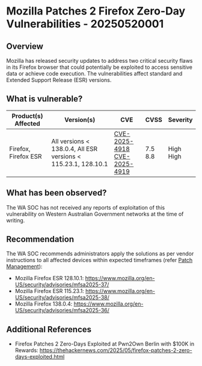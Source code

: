 # Mozilla Patches 2 Firefox Zero-Day Vulnerabilities - 20250520001

## Overview

Mozilla has released security updates to address two critical security flaws in its Firefox browser that could potentially be exploited to access sensitive data or achieve code execution. The vulnerabilities affect standard and Extended Support Release (ESR) versions.

## What is vulnerable?

| Product(s) Affected | Version(s) | CVE                                                                                                                                      | CVSS         | Severity                                                       |
| ------------------- | ---------- | ---------------------------------------------------------------------------------------------------------------------------------------- | ------------ | -------------------------------------------------------------- |
| Firefox, Firefox ESR   | All versions < 138.0.4, All ESR versions < 115.23.1, 128.10.1    | [CVE-2025-4918](https://nvd.nist.gov/vuln/detail/CVE-2025-4918) <br> [CVE-2025-4919](https://nvd.nist.gov/vuln/detail/CVE-2025-4919)                                                                    | 7.5  <br> 8.8        | High <br> High                               |


## What has been observed?

The WA SOC has not received any reports of exploitation of this vulnerability on Western Australian Government networks at the time of writing.

## Recommendation

The WA SOC recommends administrators apply the solutions as per vendor instructions to all affected devices within expected timeframes (refer [Patch Management](../guidelines/patch-management.md)):

- Mozilla Firefox ESR 128.10.1: <https://www.mozilla.org/en-US/security/advisories/mfsa2025-37/>
- Mozilla Firefox ESR 115.23.1: <https://www.mozilla.org/en-US/security/advisories/mfsa2025-38/>
- Mozilla Firefox 138.0.4: <https://www.mozilla.org/en-US/security/advisories/mfsa2025-36/>

## Additional References

- Firefox Patches 2 Zero-Days Exploited at Pwn2Own Berlin with $100K in Rewards: <https://thehackernews.com/2025/05/firefox-patches-2-zero-days-exploited.html>
